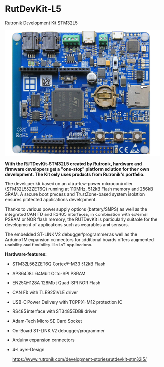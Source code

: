 # RutDevKit-L5
Rutronik Development Kit STM32L5

<img src="Photos/rutdevkit.jpg" style="zoom:80%;" />

**With the RUTDevKit-STM32L5 created by Rutronik, hardware and firmware developers get a "one-stop" platform solution for their own  development. The Kit only uses products from Rutronik's portfolio.**

The developer kit based on an ultra-low-power microcontroller  (STM32L562ZET6Q) running at 110MHz, 512kB Flash memory and 256kB SRAM. A secure boot process and TrustZone-based system isolation ensures  protected applications development.

Thanks to various power  supply options (battery/SMPS) as well as the integrated CAN FD and RS485 interfaces, in combination with external PSRAM or NOR flash memory, the RUTDevKit is particularly suitable for the development of applications  such as wearables and sensors.

The embedded ST-LINK V2  debugger/programmer as well as the ArduinoTM expansion connectors for  additional boards offers augmented usability and flexibility like IoT  applications.

**Hardware-features:**

- STM32L562ZET6Q Cortex®-M33 512kB Flash

- APS6408L 64Mbit Octo-SPI PSRAM

- EN25QH128A 128Mbit Quad-SPI NOR Flash

- CAN FD with TLE9251VLE driver

- USB-C Power Delivery with TCPP01-M12 protection IC

- RS485 interface with ST3485EDBR driver

- Adam-Tech Micro SD Card Socket

- On-Board ST-LINK V2 debugger/programmer

- Arduino expansion connectors

- 4-Layer-Design

  https://www.rutronik.com/development-stories/rutdevkit-stm32l5/

  
